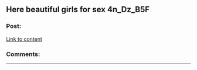 ## Here beautiful girls for sex 4n_Dz_B5F

### Post:

[Link to content](http://childrenofstreet.com/nY_8_3Aje)

### Comments:

---

